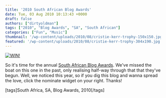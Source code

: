 ```yaml
---
title: '2010 South African Blog Awards'
date: Tue, 03 Aug 2010 10:13:43 +0000
draft: false
authors: ["dirtyoldman"]
tags: ["2010", "Blog Awards", "SA", "South African"]
categories: ["Fun", "Music"]
thumbnail: '/wp-content/uploads/2010/08/cristie-kerr-trophy-150x150.jpg'
featured: '/wp-content/uploads/2010/08/cristie-kerr-trophy-304x190.jpg'
---
```


[![](/wp-content/uploads/2010/08/cristie-kerr-trophy.jpg "WIN!")](/2010/08/03/2010-south-african-blog-awards/cristie-kerr-trophy/)

So it's time for the annual [South African Blog Awards](http://website.sablogawards.com/2010/nominate?blog=www.electrotrash.co.za&category=12). We've missed the boat on this one in the past, only realising half-way through that that they've begun. Well, we noticed this year, so if you dig this blog and wanna spread the love, click the nominate widget on your right. Thanks!

\[tags\]South Africa, SA, Blog Awards, 2010\[/tags\]